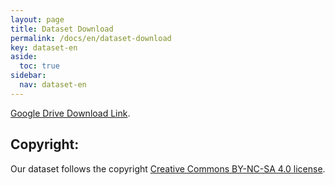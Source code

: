 ```yaml
---
layout: page
title: Dataset Download
permalink: /docs/en/dataset-download
key: dataset-en
aside:
  toc: true
sidebar:
  nav: dataset-en
---
```





[Google Drive Download Link](https://drive.google.com/drive/folders/17i-BW2rw6KHeVdtL1ZFT9P8BrgZ-Eo5q?usp=drive_link).


## Copyright:

Our dataset follows the copyright [Creative Commons BY-NC-SA 4.0 license](https://creativecommons.org/licenses/by-nc-sa/4.0/).
